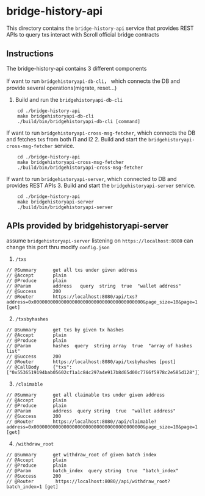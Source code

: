 # bridge-history-api

This directory contains the `bridge-history-api` service that provides REST APIs to query txs interact with Scroll official bridge contracts

## Instructions
The bridge-history-api contains 3 different components

If want to run `bridgehistoryapi-db-cli`， which connects the DB and provide several operations(migrate, reset...)
1. Build and run the `bridgehistoryapi-db-cli`
```
    cd ./bridge-history-api
    make bridgehistoryapi-db-cli
    ./build/bin/bridgehistoryapi-db-cli [command]
```

If want to run `bridgehistoryapi-cross-msg-fetcher`, which connects the DB and fetches txs from both l1 and l2
2. Build and start the `bridgehistoryapi-cross-msg-fetcher` service.
```
    cd ./bridge-history-api
    make bridgehistoryapi-cross-msg-fetcher
    ./build/bin/bridgehistoryapi-cross-msg-fetcher
```

If want to run `bridgehistoryapi-server`, which connected to DB and provides REST APIs
3. Build and start the `bridgehistoryapi-server` service.
```
    cd ./bridge-history-api
    make bridgehistoryapi-server
    ./build/bin/bridgehistoryapi-server
```

## APIs provided by bridgehistoryapi-server
assume `bridgehistoryapi-server` listening on `https://localhost:8080`
can change this port thru modify `config.json`

1. `/txs`
```
// @Summary    	 get all txs under given address
// @Accept       plain
// @Produce      plain
// @Param        address   query  string  true  "wallet address"
// @Success      200
// @Router       https://localhost:8080/api/txs?address=0x0000000000000000000000000000000000000000&page_size=10&page=1 [get]
```

2. `/txsbyhashes`
```
// @Summary    	 get txs by given tx hashes
// @Accept       plain
// @Produce      plain
// @Param        hashes  query  string array  true  "array of hashes list"
// @Success      200  
// @Router       https://localhost:8080/api/txsbyhashes [post]
// @CallBody     {"txs":["0x5536519194bab05602cf1a1c84c297a4e917b8d65d00c7766f5978c2e585d128"]}
```

3. `/claimable`
```
// @Summary    	 get all claimable txs under given address
// @Accept       plain
// @Produce      plain
// @Param        address  query string  true  "wallet address"
// @Success      200
// @Router       https://localhost:8080//api/claimable?address=0x0000000000000000000000000000000000000000&page_size=10&page=1 [get]
```

4. `/withdraw_root`
```
// @Summary    	 get withdraw_root of given batch index
// @Accept       plain
// @Produce      plain
// @Param        batch_index  query string  true  "batch_index"
// @Success      200
// @Router        https://localhost:8080//api/withdraw_root?batch_index=1 [get]
```